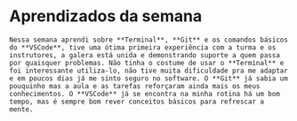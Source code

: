 # Aprendizados da semana

    Nessa semana aprendi sobre **Terminal**, **Git** e os comandos básicos do **VSCode**, tive uma ótima primeira experiência com a turma e os instrutores, a galera está unida e demonstrando suporte a quem passa por quaisquer problemas. Não tinha o costume de usar o **Terminal** e foi interessante utiliza-lo, não tive muita dificuldade pra me adaptar e em poucos dias já me sinto seguro no software. O **Git** já sabia um pouquinho mas a aula e as tarefas reforçaram ainda mais os meus conhecimentos. O **VSCode** já se encontra na minha rotina há um bom tempo, mas é sempre bom rever conceitos básicos para refrescar a mente.